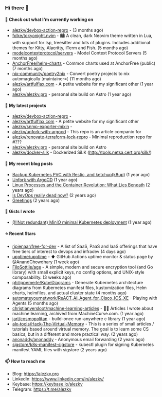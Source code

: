 ### Hi there 👋

#### 👷 Check out what I'm currently working on

- [alezkv/devbox-action-repro](https://github.com/alezkv/devbox-action-repro) -  (3 months ago)
- [folke/tokyonight.nvim](https://github.com/folke/tokyonight.nvim) - 🏙  A clean, dark Neovim theme written in Lua, with support for lsp, treesitter and lots of plugins. Includes additional themes for Kitty, Alacritty, iTerm and Fish. (5 months ago)
- [modelcontextprotocol/servers](https://github.com/modelcontextprotocol/servers) - Model Context Protocol Servers (5 months ago)
- [AnchorFree/helm-charts](https://github.com/AnchorFree/helm-charts) - Common charts used at AnchorFree (public) (7 months ago)
- [nix-community/poetry2nix](https://github.com/nix-community/poetry2nix) - Convert poetry projects to nix automagically [maintainer=]  (11 months ago)
- [alezkv/artfulflax.com](https://github.com/alezkv/artfulflax.com) - A petite website for my significant other (1 year ago)
- [alezkv/alezkv.pro](https://github.com/alezkv/alezkv.pro) - personal site build on Astro (1 year ago)

#### 🌱 My latest projects

- [alezkv/devbox-action-repro](https://github.com/alezkv/devbox-action-repro) - 
- [alezkv/artfulflax.com](https://github.com/alezkv/artfulflax.com) - A petite website for my significant other
- [alezkv/snmp-exporter-mixin](https://github.com/alezkv/snmp-exporter-mixin) - 
- [alezkv/unfork-with-argocd](https://github.com/alezkv/unfork-with-argocd) - This repo is an article companio for
- [alezkv/renovate-terraform-lock-repro](https://github.com/alezkv/renovate-terraform-lock-repro) - Minimal reproduction repo for #???
- [alezkv/alezkv.pro](https://github.com/alezkv/alezkv.pro) - personal site build on Astro
- [alezkv/docker-silk](https://github.com/alezkv/docker-silk) - Dockerized SiLK (http://tools.netsa.cert.org/silk/)

#### 📜 My recent blog posts

- [Backup Kubernetes PVC with Restic, and ketchup(k8up)](https://alezkv.pro/blog/k8up/) (1 year ago)
- [Unfork with ArgoCD](https://alezkv.pro/blog/unfork-with-argocd/) (1 year ago)
- [Linux Processes and the Container Revolution: What Lies Beneath](https://alezkv.pro/blog/container-is-a-process/) (2 years ago)
- [Is DevOps really dead now?](https://alezkv.pro/blog/is-devops-dead/) (2 years ago)
- [Greetings](https://alezkv.pro/blog/greetings/) (2 years ago)

#### 📓 Gists I wrote

- [(!!!Not redundant) MinIO minimal Kubernetes deployment](https://gist.github.com/ac2280dcae300f24495ebb54d44d6d98) (1 year ago)

#### ⭐ Recent Stars

- [ripienaar/free-for-dev](https://github.com/ripienaar/free-for-dev) - A list of SaaS, PaaS and IaaS offerings that have free tiers of interest to devops and infradev (4 days ago)
- [upptime/upptime](https://github.com/upptime/upptime) - ⬆️ GitHub Actions uptime monitor &amp; status page by @AnandChowdhary (1 week ago)
- [FiloSottile/age](https://github.com/FiloSottile/age) - A simple, modern and secure encryption tool (and Go library) with small explicit keys, no config options, and UNIX-style composability. (3 weeks ago)
- [philippemerle/KubeDiagrams](https://github.com/philippemerle/KubeDiagrams) - Generate Kubernetes architecture diagrams from Kubernetes manifest files, kustomization files, Helm charts, helmfiles, and actual cluster state (4 months ago)
- [automateyournetwork/ReACT_AI_Agent_for_Cisco_IOS_XE](https://github.com/automateyournetwork/ReACT_AI_Agent_for_Cisco_IOS_XE) - Playing with Agents (5 months ago)
- [christianversloot/machine-learning-articles](https://github.com/christianversloot/machine-learning-articles) - 🧠💬 Articles I wrote about machine learning, archived from MachineCurve.com. (1 year ago)
- [jart/cosmopolitan](https://github.com/jart/cosmopolitan) - build-once run-anywhere c library (1 year ago)
- [alx-tools/Hack-The-Virtual-Memory](https://github.com/alx-tools/Hack-The-Virtual-Memory) - This is a series of small articles / tutorials based around virtual memory. The goal is to learn some CS basics, but in a different and more practical way. (2 years ago)
- [anonaddy/anonaddy](https://github.com/anonaddy/anonaddy) - Anonymous email forwarding (2 years ago)
- [sigstore/k8s-manifest-sigstore](https://github.com/sigstore/k8s-manifest-sigstore) - kubectl plugin for signing Kubernetes manifest YAML files with sigstore (2 years ago)

#### 📫 How to reach me

- Blog: https://alezkv.pro
- LinkedIn: https://www.linkedin.com/in/alezkv/
- Keybase: https://keybase.io/alezkv
- Telegram: https://t.me/alezkv
